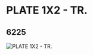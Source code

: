 # PLATE 1X2 - TR.
## 6225
![PLATE 1X2 - TR.](https://lc-www-live-s.legocdn.com/media/bricks/5/2/4167842.jpg)